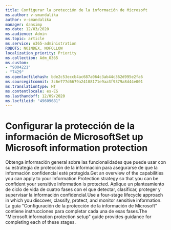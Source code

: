```yaml
---
title: Configurar la protección de la información de Microsoft
ms.author: v-smandalika
author: v-smandalika
manager: dansimp
ms.date: 12/03/2020
ms.audience: Admin
ms.topic: article
ms.service: o365-administration
ROBOTS: NOINDEX, NOFOLLOW
localization_priority: Priority
ms.collection: Adm_O365
ms.custom:
- "9004221"
- "7429"
ms.openlocfilehash: bde2c53eccb4ac687a064c3ab44c362d995e2fa6
ms.sourcegitcommit: 3c6e777d6679a24108171e9aa3f9379a8d44e001
ms.translationtype: HT
ms.contentlocale: es-ES
ms.lasthandoff: 12/09/2020
ms.locfileid: "49609681"
---
```

# <a name="set-up-microsoft-information-protection"></a><span data-ttu-id="d7f6e-102">Configurar la protección de la información de Microsoft</span><span class="sxs-lookup"><span data-stu-id="d7f6e-102">Set up Microsoft information protection</span></span>

<span data-ttu-id="d7f6e-103">Obtenga información general sobre las funcionalidades que puede usar con su estrategia de protección de la información para asegurarse de que la información confidencial esté protegida.</span><span class="sxs-lookup"><span data-stu-id="d7f6e-103">Get an overview of the capabilities you can apply to your Information Protection strategy so that you can be confident your sensitive information is protected.</span></span> <span data-ttu-id="d7f6e-104">Aplique un planteamiento de ciclo de vida de cuatro fases con el que detectar, clasificar, proteger y supervisar la información confidencial.</span><span class="sxs-lookup"><span data-stu-id="d7f6e-104">Use a four-stage lifecycle approach in which you discover, classify, protect, and monitor sensitive information.</span></span> <span data-ttu-id="d7f6e-105">La guía "Configuración de la protección de la información de Microsoft" contiene instrucciones para completar cada una de esas fases.</span><span class="sxs-lookup"><span data-stu-id="d7f6e-105">The "Microsoft information protection setup" guide provides guidance for completing each of these stages.</span></span>
